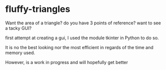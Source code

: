 # fluffy-triangles
Want the area of a triangle? do you have 3 points of reference? want to see a tacky GUI? 

first attempt at creating a gui, I used the module tkinter in Python to do so.

It is no the best looking nor the most efficient in regards of the time and memory used.

However, is a work in progress and will hopefully get better
